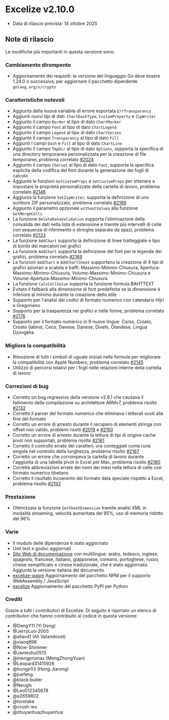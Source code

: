 # Excelize v2.10.0

* Data di rilascio prevista: 14 ottobre 2025

## Note di rilascio

Le modifiche più importanti in questa versione sono:

### Cambiamento dirompente

* Aggiornamento dei requisiti: la versione del linguaggio Go deve essere 1.24.0 o successiva, per aggiornare il pacchetto dipendente `golang.org/x/crypto`

### Caratteristiche notevoli

* Aggiunta della nuova variabile di errore esportata `ErrTransparency`
* Aggiunti nuovi tipi di dati: `ChartDashType`, `CustomProperty` e `ZipWriter`
* Aggiunto il campo `Border` al tipo di dato `ChartMarker`
* Aggiunto il campo `Font` al tipo di dato `ChartLegend`
* Aggiunto il campo `Legend` al tipo di dato `ChartSeries`
* Aggiunto il campo `Transparency` al tipo di dato `Fill`
* Aggiunti i campi `Dash` e `Fill` al tipo di dato `ChartLine`
* Aggiunto il campo `TmpDir` al tipo di dato `Options`, supporta la specifica di una directory temporanea personalizzata per la creazione di file temporanei, problema correlato [#2024](https://github.com/xuri/excelize/issues/2024)
* Aggiunto il campo `Charset` al tipo di dato `Font`, supporta la specifica esplicita della codifica dei font durante la generazione dei fogli di calcolo
* Aggiunte le funzioni `GetCustomProps` e `SetCustomProps` per ottenere e impostare le proprietà personalizzate della cartella di lavoro, problema correlato [#2146](https://github.com/xuri/excelize/issues/2146)
* Aggiunta la funzione `SetZipWriter`, supporta la definizione di uno scrittore ZIP personalizzato, problema correlato [#2199](https://github.com/xuri/excelize/issues/2199)
* Aggiunto il parametro opzionale `withoutValues` alla funzione `GetMergeCells`
* La funzione `DeleteDataValidation` supporta l'eliminazione della convalida dei dati nella lista di estensione e tramite più intervalli di celle con sequenze di riferimento o stringhe separate da spazi, problema correlato [#2133](https://github.com/xuri/excelize/issues/2133)
* La funzione `AddChart` supporta la definizione di linee tratteggiate e tipo di bordo dei marcatori nei grafici
* La funzione `AddChart` supporta la definizione del font per le legende dei grafici, problema correlato [#2169](https://github.com/xuri/excelize/issues/2169)
* Le funzioni `AddChart` e `AddChartSheet` supportano la creazione di 4 tipi di grafici azionari a scatola e baffi: Massimo-Minimo-Chiusura, Apertura-Massimo-Minimo-Chiusura, Volume-Massimo-Minimo-Chiusura e Volume-Apertura-Massimo-Minimo-Chiusura
* La funzione `CalcCellValue` supporta la funzione formula BAHTTEXT
* Evitato il fallback alla dimensione di font predefinita se la dimensione è inferiore al minimo durante la creazione dello stile
* Supporto per l'analisi dei codici di formato numerico con calendario Hijri e Gregoriano
* Supporto per la trasparenza nei grafici e nelle forme, problema correlato [#2176](https://github.com/xuri/excelize/issues/2176)
* Supporto per il formato numerico in 9 nuove lingue: Corso, Croato, Croato (latino), Ceco, Danese, Danese, Divehi, Olandese, Lingua Dzongkha

### Migliora la compatibilità

* Rimozione di tutti i simboli di uguale iniziali nelle formule per migliorare la compatibilità con Apple Numbers, problema correlato [#2145](https://github.com/xuri/excelize/issues/2145)
* Utilizzo di percorsi relativi per i fogli nelle relazioni interne della cartella di lavoro

### Correzioni di bug

* Corretto un bug regressivo della versione v2.9.1 che causava il fallimento della compilazione su architetture ARMv7, problema risolto [#2132](https://github.com/xuri/excelize/issues/2132)
* Corretto il parser del formato numerico che eliminava i letterali vuoti alla fine del formato
* Corretto un errore di arresto durante il recupero di elementi stringa con offset non valido, problemi risolti [#2019](https://github.com/xuri/excelize/issues/2019) e [#2150](https://github.com/xuri/excelize/issues/2150)
* Corretto un errore di arresto durante la lettura di tipi di origine cache pivot non supportati, problema risolto [#2161](https://github.com/xuri/excelize/issues/2161)
* Corretto il controllo errato dei caratteri, ora conteggiati come rune singole nel controllo della lunghezza, problema risolto [#2167](https://github.com/xuri/excelize/issues/2167)
* Corretto un errore che corrompeva la cartella di lavoro durante l'aggiunta di una tabella pivot in Excel per Mac, problema risolto [#2180](https://github.com/xuri/excelize/issues/2180)
* Corrette abbreviazioni errate dei nomi dei mesi nella lettura di celle con formato numerico tibetano
* Corretto il risultato incoerente del formato data speciale rispetto a Excel, problema risolto [#2192](https://github.com/xuri/excelize/issues/2192)

### Prestazione

* Ottimizzata la funzione `GetSheetDimension` tramite analisi XML in modalità streaming, velocità aumentata del 95%, uso di memoria ridotto del 96%

### Varie

* Il modulo delle dipendenze è stato aggiornato
* Unit test e godoc aggiornati
* [Sito Web di documentazione](https://xuri.me/excelize) con multilingue: arabo, tedesco, inglese, spagnolo, francese, italiano, giapponese, coreano, portoghese, russo, cinese semplificato e cinese tradizionale, che è stato aggiornato. Aggiunta la versione italiana del documento
* [excelize-wasm](https://github.com/xuri/excelize-wasm) Aggiornamento del pacchetto NPM per il supporto WebAssembly / JavaScript
* [excelize](https://github.com/xuri/excelize-py) Aggiornamento del pacchetto PyPI per Python

### Crediti

Grazie a tutti i contributori di Excelize. Di seguito è riportato un elenco di contributori che hanno contribuito al codice in questa versione:

* @DengY11 (Yi Deng)
* @JerryLuo-2005
* @aliavd1 (Ali Vatandoost)
* @xiaoq898
* @Now-Shimmer
* @Jameshu0513
* @mengpromax (MengZhongYuan)
* @Leopard31415926
* @hongjr03 (Hong Jiarong)
* @juefeng
* @black-butler
* @Neugls
* @Leo012345678
* @a2659802
* @torotake
* @crush-wu
* @zhuyanhuazhuyanhua
